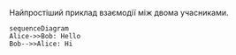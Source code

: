 Найпростіший приклад взаємодії між двома учасниками.

```mermaid 
sequenceDiagram 
Alice->>Bob: Hello 
Bob-->>Alice: Hi
